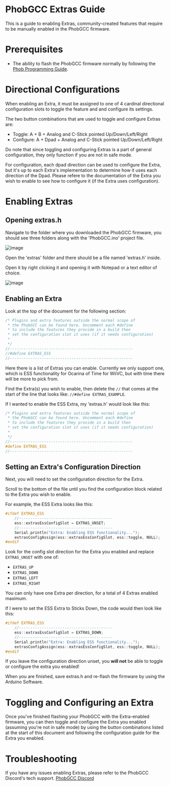 # PhobGCC Extras Guide

This is a guide to enabling Extras, community-created features that require to be manually enabled in the PhobGCC firmware.

# Prerequisites

* The ability to flash the PhobGCC firmware normally by following the [Phob Programming Guide](/For_Users/Phob_Programming_Guide.md).

# Directional Configurations

When enabling an Extra, it must be assigned to one of 4 cardinal directional 
configuration slots to toggle the feature and and configure its settings. 

The two button combinations that are used to toggle and configure Extras are:

* Toggle: A + B + Analog and C-Stick pointed Up/Down/Left/Right
* Configure: A + Dpad + Analog and C-Stick pointed Up/Down/Left/Right

Do note that since toggling and configuring Extras is a part of general configuration, they only function if you are not in safe mode.

For configuration, each dpad direction can be used to configure the Extra, but it's up to each Extra's
implementation to determine how it uses each direction of the Dpad. Please refere to the documentation
of the Extra you wish to enable to see how to configure it (if the Extra uses configuration).

# Enabling Extras

## Opening extras.h

Navigate to the folder where you downloaded the PhobGCC firmware, you should
see three folders along with the 'PhobGCC.ino' project file.

![image](https://user-images.githubusercontent.com/22358804/194706645-0aa14dc5-4d2f-4e39-a6be-a88dff56749b.png)

Open the 'extras' folder and there should be a file named 'extras.h' inside.

Open it by right clicking it and opening it with Notepad or a text editor of choice.

![image](https://user-images.githubusercontent.com/22358804/194707025-948928e9-693f-402b-bb94-c0d591a9ae9d.png)

## Enabling an Extra

Look at the top of the document for the following section:

```c++
/* Plugins and extra features outside the normal scope of
 * the PhobGCC can be found here. Uncomment each #define
 * to include the features they provide in a build then
 * set the configuration slot it uses (if it needs configuration)
 * 
 */
//------------------------------------------------------
//#define EXTRAS_ESS
//------------------------------------------------------
```

Here there is a list of Extras you can enable. Currently we only support one, 
which is ESS functionality for Ocarina of Time for WiiVC, but with time there
will be more to pick from.

Find the Extra(s) you wish to enable, then delete the `//` that comes at the
start of the line that looks like: `//#define EXTRAS_EXAMPLE`. 

If I wanted to enable the ESS Extra, my 'extras.h' would look like this:

```c++
/* Plugins and extra features outside the normal scope of
 * the PhobGCC can be found here. Uncomment each #define
 * to include the features they provide in a build then
 * set the configuration slot it uses (if it needs configuration)
 * 
 */
//------------------------------------------------------
#define EXTRAS_ESS
//------------------------------------------------------
```

## Setting an Extra's Configuration Direction

Next, you will need to set the configuration direction for the Extra. 

Scroll to the bottom of the file until you find the configuration block
related to the Extra you wish to enable.

For example, the ESS Extra looks like this:

```c++
#ifdef EXTRAS_ESS
	//-----------------------------------------
	ess::extrasEssConfigSlot = EXTRAS_UNSET;
	//-----------------------------------------
	Serial.println("Extra: Enabling ESS functionality...");
	extrasConfigAssign(ess::extrasEssConfigSlot, ess::toggle, NULL);
#endif
```

Look for the config slot direction for the Extra you enabled and replace `EXTRAS_UNSET` 
with one of: 

* `EXTRAS_UP`
* `EXTRAS_DOWN`
* `EXTRAS_LEFT`
* `EXTRAS_RIGHT`

You can only have one Extra per direction, for a total of 4 Extras enabled maximum.

If I were to set the ESS Extra to Sticks Down, the code would then look like this:

```c++
#ifdef EXTRAS_ESS
	//-----------------------------------------
	ess::extrasEssConfigSlot = EXTRAS_DOWN;
	//-----------------------------------------
	Serial.println("Extra: Enabling ESS functionality...");
	extrasConfigAssign(ess::extrasEssConfigSlot, ess::toggle, NULL);
#endif
```

If you leave the configuration direction unset, you **will not** be able to toggle or configure
the extra you enabled!

When you are finished, save extras.h and re-flash the firmware by using the Arduino Software.

# Toggling and Configuring an Extra

Once you've finished flashing your PhobGCC with the Extra-enabled firmware, you can then 
toggle and configure the Extra you enabled (assuming you're not in safe mode) by using the button combinations listed at the
start of this document and following the configuration guide for the Extra you enabled.

# Troubleshooting

If you have any issues enabling Extras, please refer to the PhobGCC Discord's tech support.
[PhobGCC Discord](https://discord.gg/yrpUu7mgzm)

